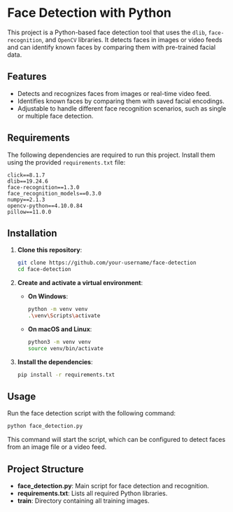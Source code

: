 # Face Detection with Python

This project is a Python-based face detection tool that uses the `dlib`, `face-recognition`, and `OpenCV` libraries. It detects faces in images or video feeds and can identify known faces by comparing them with pre-trained facial data.

## Features

- Detects and recognizes faces from images or real-time video feed.
- Identifies known faces by comparing them with saved facial encodings.
- Adjustable to handle different face recognition scenarios, such as single or multiple face detection.

## Requirements

The following dependencies are required to run this project. Install them using the provided `requirements.txt` file:

```plaintext
click==8.1.7
dlib==19.24.6
face-recognition==1.3.0
face_recognition_models==0.3.0
numpy==2.1.3
opencv-python==4.10.0.84
pillow==11.0.0
```

## Installation

1. **Clone this repository**:
   ```bash
   git clone https://github.com/your-username/face-detection
   cd face-detection
   ```

2. **Create and activate a virtual environment**:

   - **On Windows**:
     ```bash
     python -m venv venv
     .\venv\Scripts\activate
     ```

   - **On macOS and Linux**:
     ```bash
     python3 -m venv venv
     source venv/bin/activate
     ```

3. **Install the dependencies**:
   ```bash
   pip install -r requirements.txt
   ```

## Usage

Run the face detection script with the following command:

```bash
python face_detection.py
```

This command will start the script, which can be configured to detect faces from an image file or a video feed.

## Project Structure

- **face_detection.py**: Main script for face detection and recognition.
- **requirements.txt**: Lists all required Python libraries.
- **train**: Directory containing all training images.

